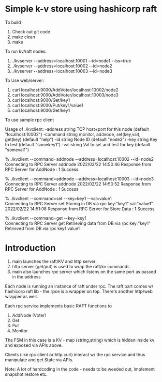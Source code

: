 # Simple k-v store using hashicorp raft

To build
1. Check out git code
2. make clean
3. make

To run kv/raft nodes:
1. ./kvserver --address=localhost:10001 --id=node1 --bs=true
2. ./kvserver --address=localhost:10002 --id=node2 
3. ./kvserver --address=localhost:10003 --id=node3 

To Use web/server:
1. curl localhost:9000/AddVoter/localhost:10002/node2
2. curl localhost:9000/AddVoter/localhost:10003/node3
3. curl localhost:9000/Get/key1 
4. curl localhost:9000/Put/key1/value1
5. curl localhost:9000/Get/key1 

To use sample rpc client

Usage of ./kvclient:
  -address string
    	TCP host+port for this node (default "localhost:10002")
  -command string
    	monitor, addnode, set(key,val), get(key) (default "help")
  -id string
    	Node ID (default "node2")
  -key string
    	Key to test (default "somekey1")
  -val string
    	Val to set and test for key (default "someval1")

% ./kvclient --command=addnode --address=localhost:10002 --id=node2
Connecting to RPC Server addnode
2022/02/22 14:50:46 Response from RPC Server for AddNode : 1 Success

% ./kvclient --command=addnode --address=localhost:10003 --id=node3
Connecting to RPC Server addnode
2022/02/22 14:50:52 Response from RPC Server for AddNode : 1 Success

% ./kvclient --command=set --key=key1 --val=value1                 
Connecting to RPC Server set
Storing in DB via rpc key:"key1" val:"value1" 
2022/02/22 14:51:08 Response from RPC Server for Store Data : 1 Success

 % ./kvclient --command=get --key=key1             
Connecting to RPC Server get
Retrieving data from DB via rpc key:"key1" 
Retrieved from DB via rpc key1 value1

# Introduction

1. main launches the raft/KV and http server
2. http server (get/put) is used to wrap the raft/kv commands
3. main also launches rpc server which listens on the same port as passed in the address

Each node is running an instance of raft under rpc. The raft part comes w/ hashicorp raft lib - the rpce is a wrapper on top. There's another http/web wrapper as well.

Each rpc service implements basic RAFT functions to 
1. AddNode (Voter)
2. Get
3. Put
4. Monitor

The FSM in this case is a KV - map (string,string) which is hidden inside kv and exposed via APIs above. 

Clients (like rpc client or http curl) interact w/ the rpc service and thus manipulate and get State via APIs.


Note: A lot of hardcoding in the code - needs to be weeded out, Implement snapshot restore etc.
